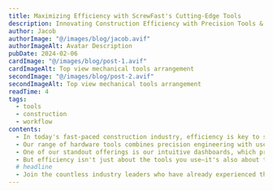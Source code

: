 ```yaml
---
title: Maximizing Efficiency with ScrewFast's Cutting-Edge Tools
description: Innovating Construction Efficiency with Precision Tools & Support
author: Jacob
authorImage: "@/images/blog/jacob.avif"
authorImageAlt: Avatar Description
pubDate: 2024-02-06
cardImage: "@/images/blog/post-1.avif"
cardImageAlt: Top view mechanical tools arrangement
secondImage: "@/images/blog/post-2.avif"
secondImageAlt: Top view mechanical tools arrangement
readTime: 4
tags:
  - tools
  - construction
  - workflow
contents:
  - In today's fast-paced construction industry, efficiency is key to success. At ScrewFast, we understand the importance of optimizing your project workflow to meet deadlines and stay within budget. That's why we're thrilled to introduce our cutting-edge tools designed to empower your projects like never before.
  - Our range of hardware tools combines precision engineering with user-centric design, ensuring maximum productivity on every job site. From power drills to advanced fastening solutions, ScrewFast's tools are built to withstand the rigors of construction while streamlining your workflow.
  - One of our standout offerings is our intuitive dashboards, which provide real-time insights into project progress, resource allocation, and more. With user-friendly interfaces, navigating and overseeing your projects has never been easier.
  - But efficiency isn't just about the tools you use—it's also about the support you receive. That's why ScrewFast offers comprehensive documentation and expert guidance every step of the way. Our dedicated teams are committed to your success, providing personalized assistance to ensure you get the most out of our products.
  # headline
  - Join the countless industry leaders who have already experienced the difference ScrewFast tools can make. With our cutting-edge solutions, you can fast-track your projects to success and stay ahead of the competition.
---
```

